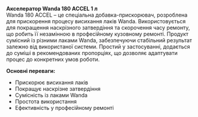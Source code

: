 **Акселератор Wanda 180 ACCEL 1 л**  
Wanda 180 ACCEL – це спеціальна добавка-прискорювач, розроблена для прискорення процесу висихання лаків Wanda. Використовується для покращення наскрізного затвердіння та скорочення часу ремонту, що робить її незамінною в професійному кузовному ремонті. Продукт сумісний із різними лаками Wanda, забезпечуючи стабільний результат залежно від використаної системи. Простий у застосуванні, додається до суміші в рекомендованих пропорціях, що дозволяє адаптувати процес до конкретних умов роботи.

**Основні переваги:**
- Прискорює висихання лаків
- Покращує наскрізне затвердіння
- Сумісність із лаками Wanda
- Простота використання
- Ефективність у професійному ремонті